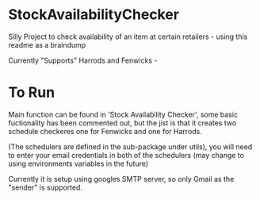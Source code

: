 # StockAvailabilityChecker
Silly Project to check availability of an item at certain retailers - using this readme as a braindump 

Currently "Supports" Harrods and Fenwicks -

# To Run

Main function can be found in 'Stock Availability Checker', some basic fuctionality has been commented out, but the jist is that it creates two schedule checkeres one for Fenwicks and one for Harrods.

(The schedulers are defined in the sub-package under utils), you will need to enter your email credentials in both of the schedulers (may change to using environments variables in the future)

Currently it is setup using googles SMTP server, so only Gmail as the "sender" is supported.



